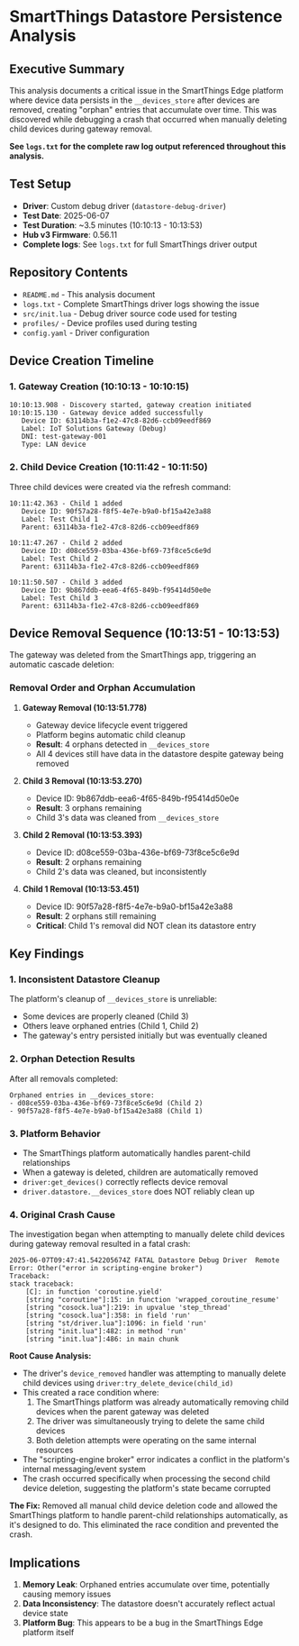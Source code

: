 # SmartThings Datastore Persistence Analysis

## Executive Summary

This analysis documents a critical issue in the SmartThings Edge platform where device data persists in the `__devices_store` after devices are removed, creating "orphan" entries that accumulate over time. This was discovered while debugging a crash that occurred when manually deleting child devices during gateway removal.

**See `logs.txt` for the complete raw log output referenced throughout this analysis.**

## Test Setup

- **Driver**: Custom debug driver (`datastore-debug-driver`)
- **Test Date**: 2025-06-07
- **Test Duration**: ~3.5 minutes (10:10:13 - 10:13:53)
- **Hub v3 Firmware**: 0.56.11
- **Complete logs**: See `logs.txt` for full SmartThings driver output

## Repository Contents

- `README.md` - This analysis document
- `logs.txt` - Complete SmartThings driver logs showing the issue
- `src/init.lua` - Debug driver source code used for testing
- `profiles/` - Device profiles used during testing
- `config.yaml` - Driver configuration

## Device Creation Timeline

### 1. Gateway Creation (10:10:13 - 10:10:15)
```
10:10:13.908 - Discovery started, gateway creation initiated
10:10:15.130 - Gateway device added successfully
   Device ID: 63114b3a-f1e2-47c8-82d6-ccb09eedf869
   Label: IoT Solutions Gateway (Debug)
   DNI: test-gateway-001
   Type: LAN device
```

### 2. Child Device Creation (10:11:42 - 10:11:50)
Three child devices were created via the refresh command:

```
10:11:42.363 - Child 1 added
   Device ID: 90f57a28-f8f5-4e7e-b9a0-bf15a42e3a88
   Label: Test Child 1
   Parent: 63114b3a-f1e2-47c8-82d6-ccb09eedf869

10:11:47.267 - Child 2 added
   Device ID: d08ce559-03ba-436e-bf69-73f8ce5c6e9d
   Label: Test Child 2
   Parent: 63114b3a-f1e2-47c8-82d6-ccb09eedf869

10:11:50.507 - Child 3 added
   Device ID: 9b867ddb-eea6-4f65-849b-f95414d50e0e
   Label: Test Child 3
   Parent: 63114b3a-f1e2-47c8-82d6-ccb09eedf869
```

## Device Removal Sequence (10:13:51 - 10:13:53)

The gateway was deleted from the SmartThings app, triggering an automatic cascade deletion:

### Removal Order and Orphan Accumulation

1. **Gateway Removal (10:13:51.778)**
   - Gateway device lifecycle event triggered
   - Platform begins automatic child cleanup
   - **Result**: 4 orphans detected in `__devices_store`
   - All 4 devices still have data in the datastore despite gateway being removed

2. **Child 3 Removal (10:13:53.270)**
   - Device ID: 9b867ddb-eea6-4f65-849b-f95414d50e0e
   - **Result**: 3 orphans remaining
   - Child 3's data was cleaned from `__devices_store`

3. **Child 2 Removal (10:13:53.393)**
   - Device ID: d08ce559-03ba-436e-bf69-73f8ce5c6e9d
   - **Result**: 2 orphans remaining
   - Child 2's data was cleaned, but inconsistently

4. **Child 1 Removal (10:13:53.451)**
   - Device ID: 90f57a28-f8f5-4e7e-b9a0-bf15a42e3a88
   - **Result**: 2 orphans still remaining
   - **Critical**: Child 1's removal did NOT clean its datastore entry

## Key Findings

### 1. Inconsistent Datastore Cleanup
The platform's cleanup of `__devices_store` is unreliable:
- Some devices are properly cleaned (Child 3)
- Others leave orphaned entries (Child 1, Child 2)
- The gateway's entry persisted initially but was eventually cleaned

### 2. Orphan Detection Results
After all removals completed:
```
Orphaned entries in __devices_store:
- d08ce559-03ba-436e-bf69-73f8ce5c6e9d (Child 2)
- 90f57a28-f8f5-4e7e-b9a0-bf15a42e3a88 (Child 1)
```

### 3. Platform Behavior
- The SmartThings platform automatically handles parent-child relationships
- When a gateway is deleted, children are automatically removed
- `driver:get_devices()` correctly reflects device removal
- `driver.datastore.__devices_store` does NOT reliably clean up

### 4. Original Crash Cause

The investigation began when attempting to manually delete child devices during gateway removal resulted in a fatal crash:

```
2025-06-07T09:47:41.542205674Z FATAL Datastore Debug Driver  Remote Error: Other("error in scripting-engine broker")
Traceback:
stack traceback:
    [C]: in function 'coroutine.yield'
    [string "coroutine"]:15: in function 'wrapped_coroutine_resume'
    [string "cosock.lua"]:219: in upvalue 'step_thread'
    [string "cosock.lua"]:358: in field 'run'
    [string "st/driver.lua"]:1096: in field 'run'
    [string "init.lua"]:482: in method 'run'
    [string "init.lua"]:486: in main chunk
```

**Root Cause Analysis:**
- The driver's `device_removed` handler was attempting to manually delete child devices using `driver:try_delete_device(child_id)`
- This created a race condition where:
  1. The SmartThings platform was already automatically removing child devices when the parent gateway was deleted
  2. The driver was simultaneously trying to delete the same child devices
  3. Both deletion attempts were operating on the same internal resources
- The "scripting-engine broker" error indicates a conflict in the platform's internal messaging/event system
- The crash occurred specifically when processing the second child device deletion, suggesting the platform's state became corrupted

**The Fix:**
Removed all manual child device deletion code and allowed the SmartThings platform to handle parent-child relationships automatically, as it's designed to do. This eliminated the race condition and prevented the crash.

## Implications

1. **Memory Leak**: Orphaned entries accumulate over time, potentially causing memory issues
2. **Data Inconsistency**: The datastore doesn't accurately reflect actual device state
3. **Platform Bug**: This appears to be a bug in the SmartThings Edge platform itself
